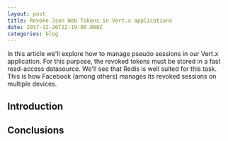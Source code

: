 ```yaml
---
layout: post
title: Revoke Json Web Tokens in Vert.x applications
date: 2017-12-26T22:19:00.000Z
categories: blog
---
```


In this article we'll explore how to manage pseudo sessions in our Vert.x application. For this purpose, the revoked tokens must be stored in a fast read-access datasource. We'll see that Redis is well suited for this task.
<br>This is how Facebook (among others) manages its revoked sessions on multiple devices. 

## Introduction

## Conclusions
